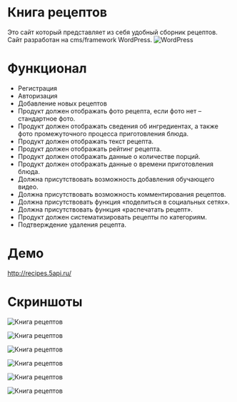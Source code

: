 # Книга рецептов

Это сайт который представляет из себя удобный сборник рецептов. Сайт разработан на cms/framework WordPress. 
![WordPress](https://michellerafter.com/wp-content/uploads/2010/07/WordPress-logo.png)

# Функционал

+ Регистрация
+ Авторизация
+ Добавление новых рецептов
+ Продукт должен отображать фото рецепта, если фото нет – стандартное фото.
+ Продукт должен отображать сведения об ингредиентах, а также фото промежуточного процесса приготовления блюда.
+ Продукт должен отображать текст рецепта.
+ Продукт должен отображать рейтинг рецепта.
+ Продукт должен отображать данные о количестве порций.
+ Продукт должен отображать данные о времени приготовления блюда.
+ Должна присутствовать возможность добавления обучающего видео.
+ Должна присутствовать возможность комментирования рецептов.
+ Должна присутствовать функция «поделиться в социальных сетях».
+ Должна присутствовать функция «распечатать рецепт».
+ Продукт должен систематизировать рецепты по категориям.
+ Подтверждение удаления рецепта.

# Демо
http://recipes.5api.ru/

# Скриншоты
![Книга рецептов](http://dl4.joxi.net/drive/2018/05/31/0030/3376/1985840/40/a778f2e9ba.jpg)

![Книга рецептов](http://dl3.joxi.net/drive/2018/05/31/0030/3376/1985840/40/11d4bcaa7e.jpg)

![Книга рецептов](http://dl3.joxi.net/drive/2018/05/31/0030/3376/1985840/40/bdcaa12b1f.jpg)

![Книга рецептов](http://dl3.joxi.net/drive/2018/05/31/0030/3376/1985840/40/53bf317410.jpg)

![Книга рецептов](http://dl3.joxi.net/drive/2018/05/31/0030/3376/1985840/40/487d8a48b0.jpg)

![Книга рецептов](http://dl4.joxi.net/drive/2018/05/31/0030/3376/1985840/40/6dd6b8dd9a.jpg)
